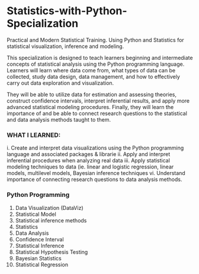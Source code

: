 # Statistics-with-Python-Specialization
Practical and Modern Statistical Training. 
Using Python and Statistics for statistical visualization, inference and modeling.


This specialization is designed to teach learners beginning and intermediate concepts of statistical analysis using the Python programming language. Learners will learn where data come from, what types of data can be collected, study data design, data management, and how to effectively carry out data exploration and visualization. 

They will be able to utilize data for estimation and assessing theories, construct confidence intervals, interpret inferential results, and apply more advanced statistical modeling procedures. Finally, they will learn the importance of and be able to connect research questions to the statistical and data analysis methods taught to them.

### WHAT I LEARNED:

 i. Create and interpret data visualizations using the Python programming language and associated packages & librarie
 ii. Apply and interpret inferential procedures when analyzing real data
 iii. Apply statistical modeling techniques to data (ie. linear and logistic regression, linear models, multilevel models, Bayesian inference techniques
 vi. Understand importance of connecting research questions to data analysis methods.
    
    
### Python Programming<br>
1. Data Visualization (DataViz)
2. Statistical Model
3. Statistical inference methods
4. Statistics
5. Data Analysis
6. Confidence Interval
7. Statistical Inference
8. Statistical Hypothesis Testing
9. Bayesian Statistics
10. Statistical Regression
